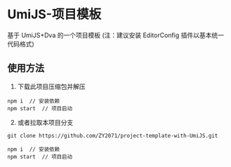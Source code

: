 # UmiJS-项目模板
基于 UmiJS+Dva 的一个项目模板 (注：建议安装 EditorConfig 插件以基本统一代码格式)

使用方法
---

1. 下载此项目压缩包并解压
```
npm i  // 安装依赖
npm start  // 项目启动
```
2. 或者拉取本项目分支
```
git clone https://github.com/ZY2071/project-template-with-UmiJS.git

npm i  // 安装依赖
npm start  // 项目启动
```
